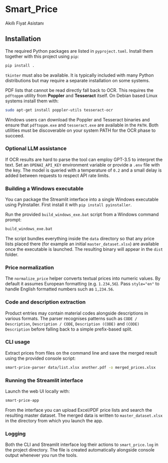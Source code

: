 # Smart_Price

Akıllı Fiyat Asistanı

## Installation

The required Python packages are listed in `pyproject.toml`. Install them together with this project using `pip`:

```bash
pip install .
```

`tkinter` must also be available. It is typically included with many Python distributions but may require a separate installation on some systems.

PDF lists that cannot be read directly fall back to OCR. This requires the
`pdftoppm` utility from **Poppler** and **Tesseract** itself. On Debian based
Linux systems install them with:

```bash
sudo apt-get install poppler-utils tesseract-ocr
```

Windows users can download the Poppler and Tesseract binaries and ensure that
`pdftoppm.exe` and `tesseract.exe` are available in the `PATH`. Both utilities
must be discoverable on your system PATH for the OCR phase to succeed.

### Optional LLM assistance

If OCR results are hard to parse the tool can employ GPT-3.5 to interpret the
text. Set an `OPENAI_API_KEY` environment variable or provide a `.env` file with
the key. The model is queried with a temperature of `0.2` and a small delay is
added between requests to respect API rate limits.

### Building a Windows executable

You can package the Streamlit interface into a single Windows executable using
PyInstaller. First install it with `pip install pyinstaller`.

Run the provided `build_windows_exe.bat` script from a Windows command
prompt:

```bat
build_windows_exe.bat
```

The script bundles everything inside the `data` directory so that any price
lists placed there (for example an initial `master_dataset.xlsx`) are available
once the executable is launched. The resulting binary will appear in the
`dist` folder.

### Price normalization

The `normalize_price` helper converts textual prices into numeric values. By
default it assumes European formatting (e.g. `1.234,56`). Pass
`style="en"` to handle English formatted numbers such as `1,234.56`.

### Code and description extraction

Product entries may contain material codes alongside descriptions in various formats. The parser recognises patterns such as `CODE / Description`, `Description / CODE`, `Description (CODE)` and `(CODE) Description` before falling back to a simple prefix-based split.


### CLI usage

Extract prices from files on the command line and save the merged result using the provided console script:

```bash
smart-price-parser data/list.xlsx another.pdf -o merged_prices.xlsx
```

### Running the Streamlit interface

Launch the web UI locally with:

```bash
smart-price-app
```

From the interface you can upload Excel/PDF price lists and search the
resulting master dataset. The merged data is written to `master_dataset.xlsx`
in the directory from which you launch the app.

### Logging

Both the CLI and Streamlit interface log their actions to `smart_price.log` in
the project directory. The file is created automatically alongside console
output whenever you run the tools.
